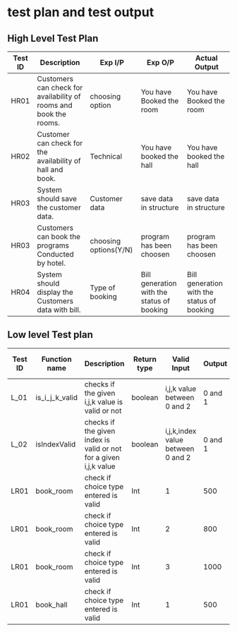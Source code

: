 # test plan and test output

## High Level Test Plan

| Test ID | Description | Exp I/P | Exp O/P |	Actual Output | 
| --- | --- | --- | --- | --- |
|HR01|Customers can check for availability of rooms and book the rooms.|choosing option|You have Booked the room|You have Booked the room|
|HR02|Customer can check for the availability of hall and book.|Technical|You have booked the hall|You have booked the hall|
|HR03|System should save the customer data.|Customer data |save data in structure|save data in structure|
|HR03|Customers can book the programs Conducted by hotel.|choosing options(Y/N)|program has been choosen|program has been choosen|
|HR04|System should display the Customers data with bill.|Type of booking|Bill generation with the status of booking|Bill generation with the status of booking|

## Low level Test plan
| Test ID | Function name | Description | Return type | Valid Input |	Output|Type of Test | Status (PASS/FAIL) |
| --- | --- | --- | --- | --- | --- | --- | --- |
| L_01 | is_i_j_k_valid | checks if the given i,j,k value is valid or not | boolean | i,j,k value between 0 and 2 | 0 and 1 | 0 | unit test | PASS |
| L_02 | isIndexValid | checks if the given index is valid or not for a given i,j,k value| boolean | i,j,k,index value between 0 and 2 | 0 and 1| 0 | unit test | PASS |
|LR01|book_room|check if choice type entered is valid |Int|1|500|unit test|PASS|
|LR01|book_room|check if choice type entered is valid |Int|2|800|unit test|PASS|
|LR01|book_room|check if choice type entered is valid |Int|3|1000|unit test|PASS|
|LR01|book_hall|check if choice type entered is valid |Int|1|500|unit test|PASS|

